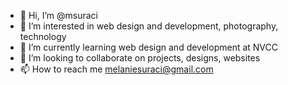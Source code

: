 - 👋 Hi, I’m @msuraci
- 👀 I’m interested in web design and development, photography, technology
- 🌱 I’m currently learning web design and development at NVCC
- 💞️ I’m looking to collaborate on projects, designs, websites
- 📫 How to reach me melaniesuraci@gmail.com

<!---
msuraci/msuraci is a ✨ special ✨ repository because its `README.md` (this file) appears on your GitHub profile.
You can click the Preview link to take a look at your changes.
--->
